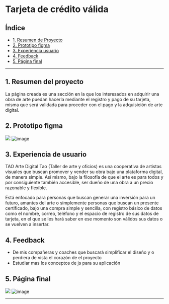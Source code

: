# Tarjeta de crédito válida

## Índice

* [1. Resumen de Proyecto](#1-resumen-del-proyecto)
* [2. Prototipo figma](#2-prototipo-figma)
* [3. Experiencia usuario](#3-experiencia-usuario)
* [4. Feedback](#4-feedback)
* [5. Página final](#5-pagina-final)

***

## 1. Resumen del proyecto
La página creada es una sección en la que los interesados en adquirir una obra de arte puedan hacerla mediante el registro y pago de su tarjeta, misma que será validada para proceder con el pago y la adquisición de arte digital.

## 2. Prototipo figma
  <img src="figmaprototipo.jpg"> ![image](https://user-images.githubusercontent.com/109100785/184650464-aebb63b9-affd-404e-91ba-17aad1882d92.png)


## 3. Experiencia de usuario
TAO Arte Digital
Tao (Taller de arte y oficios) es una cooperativa de artistas visuales que buscan promover y vender su obra bajo una plataforma digital, de manera simple. Así mismo, bajo la filosofía de que el arte es para todos y por consiguiente también accesible, ser dueño de una obra a un precio razonable y flexible. 

Está enfocado para personas que buscan generar una inversión para un futuro, amantes del arte o simplemente personas que buscan un presente certificado, bajo una compra simple y sencilla, con registro básico de datos como el nombre, correo, teléfono y el espacio de registro de sus datos de tarjeta, en el que se les hará saber en ese momento son válidos sus datos o se vuelven a insertar.

## 4. Feedback

* De mis compañeras y coaches que buscará simplificar el diseño y o perdiera de vista el corazón de el proyecto
* Estudiar mas los conceptos de js para su aplicación

## 5. Página final
<img src="webfinal.png"> ![image](https://user-images.githubusercontent.com/109100785/184650395-27b36f31-9f89-433b-b92c-49c986f64f64.png)


***
